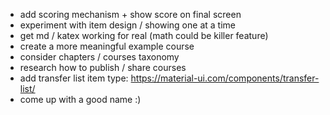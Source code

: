 - add scoring mechanism + show score on final screen
- experiment with item design / showing one at a time
- get md / katex working for real (math could be killer feature)
- create a more meaningful example course
- consider chapters / courses taxonomy
- research how to publish / share courses
- add transfer list item type: https://material-ui.com/components/transfer-list/
- come up with a good name :)
